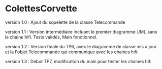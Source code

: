 # ColettesCorvette
version 1.0 : Ajout du squelette de la classe Telecommande

version 1.1 : Version intermédiaire incluant le premier diagramme UML sans la chaine hifi. Tests validés, Main fonctionnel.

version 1.2 : Version finale du TP6, avec le diagramme de classe mis à jour et la l'objet Telecommande qui communique avec les chaines hifi.

version 1.3 : Debut TP7, modification du main pour tester les chaines hifi 